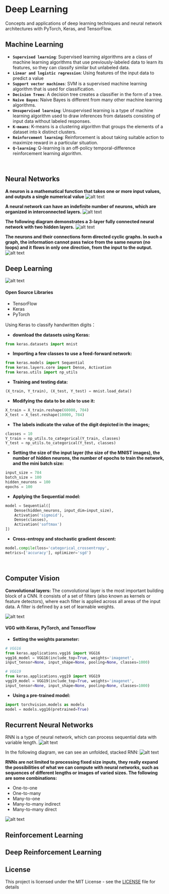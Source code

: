 # Deep Learning
Concepts and applications of deep learning techniques and neural network architectures with PyTorch, Keras, and TensorFlow.
<br/>

## Machine Learning 

- **`Supervised learning`**: Supervised learning algorithms are a class of machine learning algorithms that use previously-labeled data to learn its features, so they can classify similar but unlabeled data.
- **`Linear and logistic regression`**: Using features of the input data to predict a value
- **`Support vector machines`**: SVM is a supervised machine learning algorithm that is used for classification. 
- **`Decision Trees`**: A decision tree creates a classifier in the form of a tree.
- **`Naive Bayes`**: Naive Bayes is different from many other machine learning algorithms.
- **`Unsupervised learning`**: Unsupervised learning is a type of machine learning algorithm used to draw inferences from datasets      consisting of input data without labeled responses.
- **`K-means`**: K-means is a clustering algorithm that groups the elements of a dataset into k distinct clusters.
- **`Reinforcement learning`**: Reinforcement is about taking suitable action to maximize reward in a particular situation. 
- **`Q-learning`**: Q-learning is an off-policy temporal-difference reinforcement learning algorithm. 
<br/>


## Neural Networks

**A neuron is a mathematical function that takes one or more input values, and outputs a single numerical value**
![alt text](https://github.com/David-SF2290/Deep-Learning/blob/master/Graph_Doc/Neurons.JPG)

**A neural network can have an indefinite number of neurons, which are organized in interconnected layers.** 
![alt text](https://github.com/David-SF2290/Deep-Learning/blob/master/Graph_Doc/Layers.JPG)

**The following diagram demonstrates a 3-layer fully connected neural network with two hidden layers.** 
![alt text](https://github.com/David-SF2290/Deep-Learning/blob/master/Graph_Doc/Multi-layer.JPG)

**The neurons and their connections form directed cyclic graphs. In such a graph, the information cannot pass twice from the same neuron (no loops) and it flows in only one direction, from the input to the output.**
![alt text](https://github.com/David-SF2290/Deep-Learning/blob/master/Graph_Doc/Directed%20Cyclic%20Graphs.JPG)


## Deep Learning 

![alt text](https://github.com/David-SF2290/Deep-Learning/blob/master/Graph_Doc/Deep%20Learning.JPG)

#### Open Source Libraries
- TensorFlow
- Keras
- PyTorch

Using Keras to classify handwritten digits： 
 - **download the datasets using Keras:**
```python
from keras.datasets import mnist
```
- **Importing a few classes to use a feed-forward network:**
```python
from keras.models import Sequential
from keras.layers.core import Dense, Activation
from keras.utils import np_utils
```
- **Training and testing data:**
```python
(X_train, Y_train), (X_test, Y_test) = mnist.load_data()
```
- **Modifying the data to be able to use it:**
```python
X_train = X_train.reshape(60000, 784)
X_test = X_test.reshape(10000, 784)
```
- **The labels indicate the value of the digit depicted in the images;**
```python
classes = 10
Y_train = np_utils.to_categorical(Y_train, classes)
Y_test = np_utils.to_categorical(Y_test, classes)
```
- **Setting the size of the input layer (the size of the MNIST images), the number of hidden neurons, the number of epochs to train the network, and the mini batch size:** 
```python
input_size = 784
batch_size = 100
hidden_neurons = 100
epochs = 100
```
- **Applying the Sequential model:** 
```python
model = Sequential([
    Dense(hidden_neurons, input_dim=input_size),
    Activation('sigmoid'),
    Dense(classes),
    Activation('softmax')
])
```
- **Cross-entropy and stochastic gradient descent:**
```python
model.compile(loss='categorical_crossentropy',
metrics=['accuracy'], optimizer='sgd')
```
<br/> 

## Computer Vision 

**Convolutional layers:**
The convolutional layer is the most important building block of a CNN. It consists of a set of filters (also known as kernels or feature detectors), where each filter is applied across all areas of the input data. A filter is defined by a set of learnable weights. 

![alt text](https://github.com/David-SF2290/Deep-Learning/blob/master/Graph_Doc/CNN.JPG)


#### VGG with Keras, PyTorch, and TensorFlow

- **Setting the weights parameter:**
```python
# VGG16
from keras.applications.vgg16 import VGG16
vgg16_model = VGG16(include_top=True, weights='imagenet',
input_tensor=None, input_shape=None, pooling=None, classes=1000)
```

```python
# VGG19
from keras.applications.vgg19 import VGG19
vgg19_model = VGG19(include_top=True, weights='imagenet',
input_tensor=None, input_shape=None, pooling=None, classes=1000)
```

- **Using a pre-trained model:** 
```python
import torchvision.models as models
model = models.vgg16(pretrained=True)
```


## Recurrent Neural Networks
RNN is a type of neural network, which can process sequential data with variable length.
![alt text](https://github.com/David-SF2290/Deep-Learning/blob/master/Graph_Doc/RNN.JPG)


In the following diagram, we can see an unfolded, stacked RNN:
![alt text](https://github.com/David-SF2290/Deep-Learning/blob/master/Graph_Doc/RNN2.JPG)

**RNNs are not limited to processing fixed size inputs, they really expand the possibilities of what we can compute with neural networks, such as sequences of different lengths or images of varied sizes. The following are some combinations:**
- One-to-one
- One-to-many
- Many-to-one
- Many-to-many indirect
- Many-to-many direct

![alt text](https://github.com/David-SF2290/Deep-Learning/blob/master/Graph_Doc/RNN3.JPG)



## Reinforcement Learning




## Deep Reinforcement Learning



## License
This project is licensed under the MIT License - see the [LICENSE](LICENSE) file for details


